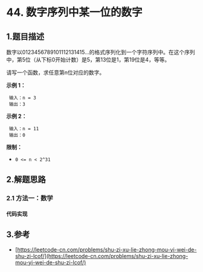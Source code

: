 # 44. 数字序列中某一位的数字

## 1.题目描述

数字以0123456789101112131415…的格式序列化到一个字符序列中。在这个序列中，第5位（从下标0开始计数）是5，第13位是1，第19位是4，等等。

请写一个函数，求任意第n位对应的数字。

**示例 1：**

```text
 输入：n = 3
 输出：3
```

**示例 2：**

```text
 输入：n = 11
 输出：0
```

**限制：**

* `0 <= n < 2^31`

## 2.解题思路

### 2.1 方法一：数学

#### 代码实现

## 3.参考

* [https://leetcode-cn.com/problems/shu-zi-xu-lie-zhong-mou-yi-wei-de-shu-zi-lcof/](https://leetcode-cn.com/problems/shu-zi-xu-lie-zhong-mou-yi-wei-de-shu-zi-lcof/)

